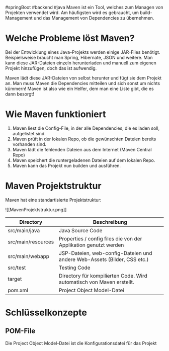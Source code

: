 #springBoot #backend #java 
Maven ist ein Tool, welches zum Managen von Projekten verwendet wird. Am häufigsten wird es gebraucht, um build-Management und das Management von Dependencies zu übernehmen.
# Welche Probleme löst Maven?
Bei der Entwicklung eines Java-Projekts werden einige JAR-Files benötigt. Beispielsweise braucht man Spring, Hibernate, JSON und weitere.
Man kann diese JAR-Dateien einzeln herunterladen und manuell zum eigenen Projekt hinzufügen, doch das ist aufwendig.

Maven lädt diese JAR-Dateien von selbst herunter und fügt sie dem Projekt an. Man muss Maven die Dependencies mitteilen und sich sonst um nichts kümmern! 
Maven ist also wie ein Helfer, dem man eine Liste gibt, die es dann besorgt!
# Wie Maven funktioniert
1. Maven liest die Config-File, in der alle Dependencies, die es laden soll, aufgelistet sind.
2. Maven prüft in der lokalen Repo, ob die gewünschten Dateien bereits vorhanden sind.
3. Maven lädt die fehlenden Dateien aus dem Internet (Maven Central Repo) 
4. Maven speichert die runtergeladenen Dateien auf dem lokalen Repo.
5. Maven kann das Projekt nun builden und ausführen.
# Maven Projektstruktur
Maven hat eine standartisierte Projektstruktur:

![[MavenProjektstruktur.png]]

| Directory          | Beschreibung                                                             |
| ------------------ | ------------------------------------------------------------------------ |
| src/main/java      | Java Source Code                                                         |
| src/main/resources | Properties / config files die von der Applikation genutzt werden         |
| src/main/webapp    | JSP-Dateien, web-config-Dateien und andere Web-Assets (Bilder, CSS etc.) |
| src/test           | Testing Code                                                             |
| target             | Directory für kompilierten Code. Wird automatisch von Maven erstellt.    |
| pom.xml            | Project Object Model-Datei                                               |
# Schlüsselkonzepte
## POM-File
Die Project Object Model-Datei ist die Konfigurationsdatei für das Projekt